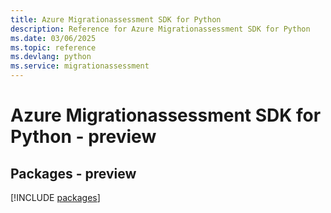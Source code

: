 ```yaml
---
title: Azure Migrationassessment SDK for Python
description: Reference for Azure Migrationassessment SDK for Python
ms.date: 03/06/2025
ms.topic: reference
ms.devlang: python
ms.service: migrationassessment
---
```

# Azure Migrationassessment SDK for Python - preview
## Packages - preview
[!INCLUDE [packages](migrationassessment-index.md)]